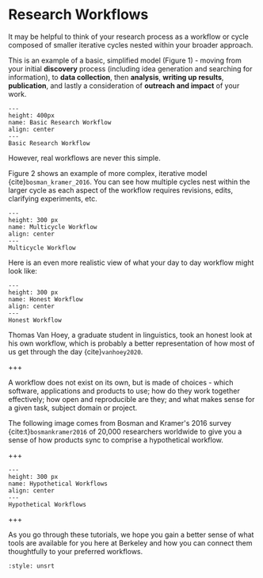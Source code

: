 # Research Workflows

It may be helpful to think of your research process as a workflow or cycle composed of smaller iterative cycles nested within your broader approach.

This is an example of a basic, simplified model (Figure 1) - moving from your initial **discovery** process (including idea generation and searching for information), to **data collection**, then **analysis**, **writing up results**, **publication**, and lastly a consideration of **outreach and impact** of your work.

```{figure} ./images/Research_Workflow_Cycles.png
---
height: 400px
name: Basic Research Workflow
align: center
---
Basic Research Workflow
```

However, real workflows are never this simple.

Figure 2 shows an example of more complex, iterative model {cite}`bosman_kramer_2016`. You can see how multiple cycles nest within the larger cycle as each aspect of the workflow requires revisions, edits, clarifying experiments, etc.


```{figure} ./images/multicycle_workflow.png
---
height: 300 px
name: Multicycle Workflow
align: center
---
Multicycle Workflow
```

Here is an even more realistic view of what your day to day workflow might look like: 


```{figure} ./images/honest_workflow.png
---
height: 300 px
name: Honest Workflow
align: center
---
Honest Workflow
```

Thomas Van Hoey, a graduate student in linguistics, took an honest look at his own workflow, which is probably a better representation of how most of us get through the day {cite}`vanhoey2020`.

+++

A workflow does not exist on its own, but is made of choices - which software, applications and products to use; how do they work together effectively; how open and reproducible are they; and what makes sense for a given task, subject domain or project. 

The following image comes from Bosman and Kramer's 2016 survey {cite:t}`bosmankramer2016` of 20,000 researchers worldwide to give you a sense of how products sync to comprise a hypothetical workflow.

+++

```{figure} ./images/hypothetical_workflows.png
---
height: 300 px
name: Hypothetical Workflows
align: center
---
Hypothetical Workflows
```

+++

As you go through these tutorials, we hope you gain a better sense of what tools are available for you here at Berkeley and how you can connect them thoughtfully to your preferred workflows. 

```{bibliography}
:style: unsrt
```


